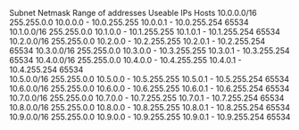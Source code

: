

Subnet	      Netmask		  Range of addresses			  Useable IPs					      Hosts
10.0.0.0/16		255.255.0.0	10.0.0.0 - 10.0.255.255		10.0.0.1 - 10.0.255.254		65534							
10.1.0.0/16		255.255.0.0	10.1.0.0 - 10.1.255.255		10.1.0.1 - 10.1.255.254		65534
10.2.0.0/16		255.255.0.0	10.2.0.0 - 10.2.255.255		10.2.0.1 - 10.2.255.254		65534
10.3.0.0/16		255.255.0.0	10.3.0.0 - 10.3.255.255		10.3.0.1 - 10.3.255.254		65534
10.4.0.0/16		255.255.0.0	10.4.0.0 - 10.4.255.255		10.4.0.1 - 10.4.255.254		65534	
10.5.0.0/16		255.255.0.0	10.5.0.0 - 10.5.255.255		10.5.0.1 - 10.5.255.254		65534
10.6.0.0/16		255.255.0.0	10.6.0.0 - 10.6.255.255		10.6.0.1 - 10.6.255.254		65534
10.7.0.0/16		255.255.0.0	10.7.0.0 - 10.7.255.255		10.7.0.1 - 10.7.255.254		65534
10.8.0.0/16		255.255.0.0	10.8.0.0 - 10.8.255.255		10.8.0.1 - 10.8.255.254		65534		
10.9.0.0/16		255.255.0.0	10.9.0.0 - 10.9.255.255		10.9.0.1 - 10.9.255.254		65534
